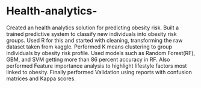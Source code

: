 # Health-analytics-
Created an health analytics solution for predicting obesity risk. Built a trained predictive system to classify new individuals into obesity risk groups. Used R for this and started with cleaning, transforming the raw dataset taken from kaggle. Performed K means clustering to group individuals by obesity risk profile. Used models such as Random Forest(RF), GBM, and SVM getting more than 86 percent accuracy in RF. Also performed Feature importance analysis to highlight lifestyle factors most linked to obesity. Finally performed Validation using reports with confusion matrices and Kappa scores.
